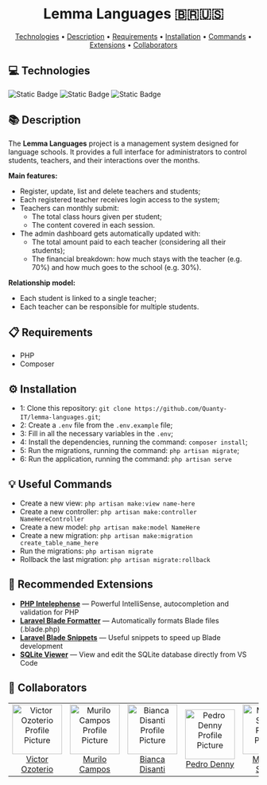 <h1 align="center" style="font-weight: bold;">Lemma Languages 🇧🇷🇺🇸</h1>

<p align="center">
 <a href="#technologies">Technologies</a> • 
 <a href="#description">Description</a> • 
 <a href="#requirements">Requirements</a> • 
 <a href="#installation">Installation</a> •
 <a href="#commands">Commands</a> •
 <a href="#extensions">Extensions</a> •
 <a href="#collaborators">Collaborators</a>
</p>

<h2 id="technologies">💻 Technologies</h2>

![Static Badge](https://img.shields.io/badge/php%20-%20%23777BB4?style=for-the-badge&logo=php&color=%23000000) ![Static Badge](https://img.shields.io/badge/laravel%20-%20%23FF2D20?style=for-the-badge&logo=laravel&color=%23000000) ![Static Badge](https://img.shields.io/badge/sqlite%20-%20%23003B57?style=for-the-badge&logo=sqlite&logoColor=%23003B57&color=%23000000)

<h2 id="description">📚 Description</h2>

The <strong>Lemma Languages</strong> project is a management system designed for language schools. It provides a full interface for administrators to control students, teachers, and their interactions over the months.

<b>Main features:</b>
<ul>
  <li>Register, update, list and delete teachers and students;</li>
  <li>Each registered teacher receives login access to the system;</li>
  <li>Teachers can monthly submit:
    <ul>
      <li>The total class hours given per student;</li>
      <li>The content covered in each session.</li>
    </ul>
  </li>
  <li>The admin dashboard gets automatically updated with:
    <ul>
      <li>The total amount paid to each teacher (considering all their students);</li>
      <li>The financial breakdown: how much stays with the teacher (e.g. 70%) and how much goes to the school (e.g. 30%).</li>
    </ul>
  </li>
</ul>

<b>Relationship model:</b>
<ul>
  <li>Each student is linked to a single teacher;</li>
  <li>Each teacher can be responsible for multiple students.</li>
</ul>

<h2 id="requirements">📋 Requirements</h2>

- PHP
- Composer

<h2 id="installation">⚙️ Installation</h2>

- 1: Clone this repository: `git clone https://github.com/Quanty-IT/lemma-languages.git`;
- 2: Create a `.env` file from the `.env.example` file;
- 3: Fill in all the necessary variables in the `.env`;
- 4: Install the dependencies, running the command: `composer install`;
- 5: Run the migrations, running the command: `php artisan migrate`;
- 6: Run the application, running the command: `php artisan serve`

<h2 id="commands">💡 Useful Commands</h2>

<ul>
  <li>Create a new view: <code>php artisan make:view name-here</code></li>
  <li>Create a new controller: <code>php artisan make:controller NameHereController</code></li>
  <li>Create a new model: <code>php artisan make:model NameHere</code></li>
  <li>Create a new migration: <code>php artisan make:migration create_table_name_here</code></li>
  <li>Run the migrations: <code>php artisan migrate</code></li>
  <li>Rollback the last migration: <code>php artisan migrate:rollback</code></li>
</ul>

<h2 id="extensions">🔌 Recommended Extensions</h2>

<ul>
  <li>
    <strong><a href="https://marketplace.visualstudio.com/items?itemName=bmewburn.vscode-intelephense-client">PHP Intelephense</a></strong> — Powerful IntelliSense, autocompletion and validation for PHP
  </li>
  <li>
    <strong><a href="https://marketplace.visualstudio.com/items?itemName=shufo.vscode-blade-formatter">Laravel Blade Formatter</a></strong> — Automatically formats Blade files (.blade.php)
  </li>
  <li>
    <strong><a href="https://marketplace.visualstudio.com/items?itemName=onecentlin.laravel-blade">Laravel Blade Snippets</a></strong> — Useful snippets to speed up Blade development
  </li>
  <li>
    <strong><a href="https://marketplace.visualstudio.com/items?itemName=alexcvzz.vscode-sqlite">SQLite Viewer</a></strong> — View and edit the SQLite database directly from VS Code
  </li>
</ul>

<h2 id="collaborators">🤝 Collaborators</h2>

<table>
  <tr>
    <td align="center">
      <a href="https://github.com/victorozoterio">
        <img src="https://avatars.githubusercontent.com/u/165734095?v=4" width="100px;" alt="Victor Ozoterio Profile Picture"/><br>
        <sub>
          <a href="https://github.com/victorozoterio">
          Victor Ozoterio</a>
        </sub>
      </a>
    </td>
    <td align="center">
      <a href="https://github.com/Murilocampoos">
        <img src="https://avatars.githubusercontent.com/u/95322404?v=4" width="100px;" alt="Murilo Campos Profile Picture"/><br>
        <sub>
          <a href="https://github.com/Murilocampoos">
          Murilo Campos</a>
        </sub>
      </a>
    </td>
    <td align="center">
      <a href="https://github.com/bds-dat">
        <img src="https://avatars.githubusercontent.com/u/200520493?v=4" width="100px;" alt="Bianca Disanti Profile Picture"/><br>
        <sub>
          <a href="https://github.com/bds-dat">
          Bianca Disanti</a>
        </sub>
      </a>
    </td>
    <td align="center">
      <a href="https://github.com/PedroHDenny">
        <img src="https://avatars.githubusercontent.com/u/130395012?v=4" width="100px;" alt="Pedro Denny Profile Picture"/><br>
        <sub>
          <a href="https://github.com/PedroHDenny">
          Pedro Denny</a>
        </sub>
      </a>
    </td>
    <td align="center">
      <a href="https://github.com/MarceloASandy">
        <img src="https://avatars.githubusercontent.com/u/178934793?v=4" width="100px;" alt="Marcelo Sandy Profile Picture"/><br>
        <sub>
          <a href="https://github.com/MarceloASandy">
          Marcelo Sandy</a>
        </sub>
      </a>
    </td>
    <td align="center">
      <a href="https://github.com/marlon-greg">
        <img src="https://avatars.githubusercontent.com/u/128714421?v=4" width="100px;" alt="Marlon Fanger Profile Picture"/><br>
        <sub>
          <a href="https://github.com/marlon-greg">
          Marlon Fanger</a>
        </sub>
      </a>
    </td>
  </tr>
</table>
